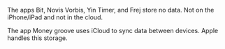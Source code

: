 The apps Bit, Novis Vorbis, Yin Timer, and Frej store no data. Not on the iPhone/iPad and not in the cloud.

The app Money groove uses iCloud to sync data between devices. Apple handles this storage.
